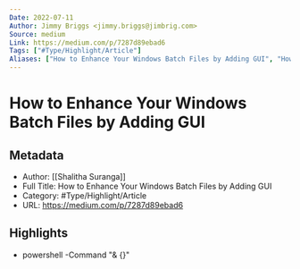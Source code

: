 ```yaml
---
Date: 2022-07-11
Author: Jimmy Briggs <jimmy.briggs@jimbrig.com>
Source: medium
Link: https://medium.com/p/7287d89ebad6
Tags: ["#Type/Highlight/Article"]
Aliases: ["How to Enhance Your Windows Batch Files by Adding GUI", "How to Enhance Your Windows Batch Files by Adding GUI"]
---
```

# How to Enhance Your Windows Batch Files by Adding GUI

## Metadata
- Author: [[Shalitha Suranga]]
- Full Title: How to Enhance Your Windows Batch Files by Adding GUI
- Category: #Type/Highlight/Article
- URL: https://medium.com/p/7287d89ebad6

## Highlights
- powershell -Command "& {<PowerShell code-block goes here>}"
